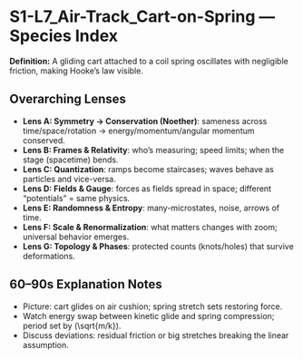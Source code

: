 # S1-L7_Air-Track_Cart-on-Spring — Species Index
**Definition:** A gliding cart attached to a coil spring oscillates with negligible friction, making Hooke’s law visible.

## Overarching Lenses

- **Lens A: Symmetry -> Conservation (Noether)**: sameness across time/space/rotation → energy/momentum/angular momentum conserved.
- **Lens B: Frames & Relativity**: who’s measuring; speed limits; when the stage (spacetime) bends.
- **Lens C: Quantization**: ramps become staircases; waves behave as particles and vice-versa.
- **Lens D: Fields & Gauge**: forces as fields spread in space; different “potentials” = same physics.
- **Lens E: Randomness & Entropy**: many-microstates, noise, arrows of time.
- **Lens F: Scale & Renormalization**: what matters changes with zoom; universal behavior emerges.
- **Lens G: Topology & Phases**: protected counts (knots/holes) that survive deformations.

## 60–90s Explanation Notes
- Picture: cart glides on air cushion; spring stretch sets restoring force.
- Watch energy swap between kinetic glide and spring compression; period set by \(\sqrt{m/k}\).
- Discuss deviations: residual friction or big stretches breaking the linear assumption.
